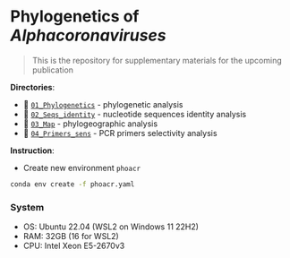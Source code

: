 # Phylogenetics of _Alphacoronaviruses_

> This is the repository for supplementary materials for the upcoming publication

**Directories**:
- 📁 [`01_Phylogenetics`](https://github.com/PopovIILab/PhoACr/tree/main/01_Phylogenetics) - phylogenetic analysis
- 📁 [`02_Seqs_identity`](https://github.com/PopovIILab/PhoACr/tree/main/02_Seqs_identity) - nucleotide sequences identity analysis
- 📁 [`03_Map`](https://github.com/PopovIILab/PhoACr/tree/main/03_Map) - phylogeographic analysis
- 📁 [`04_Primers_sens`](https://github.com/PopovIILab/PhoACr/tree/main/04_Primers_sens) - PCR primers selectivity analysis


**Instruction**:
- Create new environment `phoacr`
```bash
conda env create -f phoacr.yaml
```

### System

- OS: Ubuntu 22.04 (WSL2 on Windows 11 22H2)
- RAM: 32GB (16 for WSL2)
- CPU: Intel Xeon E5-2670v3

